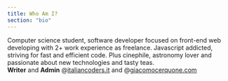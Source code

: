 ```yaml
---
title: Who Am I?
section: "bio"
---
```


Computer science student, software developer focused on front-end web developing with 2+ work experience as freelance. Javascript addicted, striving for fast and efficient code. Plus cinephile, astronomy lover and passionate about new technologies and tasty teas.
<br>
**Writer** and **Admin** @[italiancoders.it](https://italiancoders.it/author/giacomo-cerquone/) and @[giacomocerquone.com](https://giacomocerquone.com/blog)

